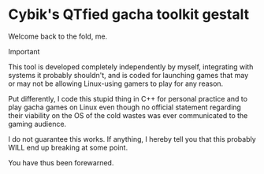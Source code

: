 # Cybik's QTfied gacha toolkit gestalt

Welcome back to the fold, me.

> [!IMPORTANT]  
> This tool is developed completely independently by myself, integrating with systems it
> probably shouldn't, and is coded for launching games that may or may not be allowing 
> Linux-using gamers to play for any reason.
> 
> Put differently, I code this stupid thing in C++ for personal practice and to play gacha
> games on Linux even though no official statement regarding their viability on the OS
> of the cold wastes was ever communicated to the gaming audience.
> 
> I do not guarantee this works. If anything, I hereby tell you that this probably WILL
> end up breaking at some point.
> 
> You have thus been forewarned.


